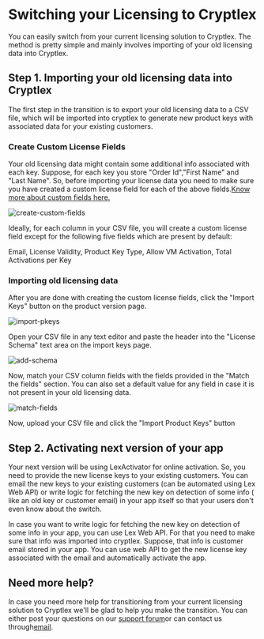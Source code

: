 # Switching your Licensing to Cryptlex

You can easily switch from your current licensing solution to Cryptlex. The method is pretty simple and mainly involves importing of your old licensing data into Cryptlex.

## Step 1. Importing your old licensing data into Cryptlex

The first step in the transition is to export your old licensing data to a CSV file, which will be imported into cryptlex to generate new product keys with associated data for your existing customers.

### Create Custom License Fields

Your old licensing data might contain some additional info associated with each key. Suppose, for each key you store "Order Id","First Name" and "Last Name". So, before importing your license data you need to make sure you have created a custom license field for each of the above fields.[Know more about custom fields here.](https://cryptlex.com/help/custom-fields)

![create-custom-fields](https://cryptlex.com/public/img/docs/create-custom-fields.png)

Ideally, for each column in your CSV file, you will create a custom license field except for the following five fields which are present by default:

Email, License Validity, Product Key Type, Allow VM Activation, Total Activations per Key

### Importing old licensing data

After you are done with creating the custom license fields, click the "Import Keys" button on the product version page.

![import-pkeys](https://cryptlex.com/public/img/docs/import-pkeys.png)

Open your CSV file in any text editor and paste the header into the "License Schema" text area on the import keys page.

![add-schema](https://cryptlex.com/public/img/docs/add-schema.png)

Now, match your CSV column fields with the fields provided in the "Match the fields" section. You can also set a default value for any field in case it is not present in your old licensing data.

![match-fields](https://cryptlex.com/public/img/docs/match-fields.png)

Now, upload your CSV file and click the "Import Product Keys" button

## Step 2. Activating next version of your app

Your next version will be using LexActivator for online activation. So, you need to provide the new license keys to your existing customers. You can email the new keys to your existing customers \(can be automated using Lex Web API\) or write logic for fetching the new key on detection of some info \( like an old key or customer email\) in your app itself so that your users don't even know about the switch.

In case you want to write logic for fetching the new key on detection of some info in your app, you can use Lex Web API. For that you need to make sure that info was imported into cryptlex. Suppose, that info is customer email stored in your app. You can use web API to get the new license key associated with the email and automatically activate the app.

## Need more help?

In case you need more help for transitioning from your current licensing solution to Cryptlex we'll be glad to help you make the transition. You can either post your questions on our [support forum](https://cryptlex.com/forums)or can contact us through[email](mailto:support@cryptlex.com?Subject=Switching%20to%20Cryptlex).

